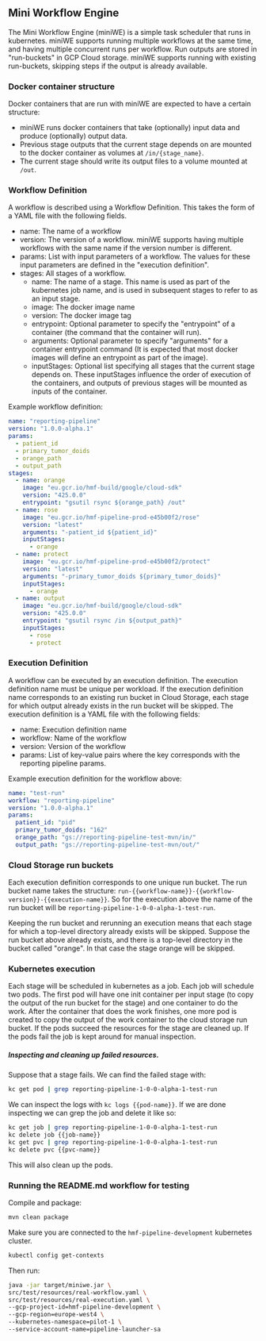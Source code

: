 ## Mini Workflow Engine

The Mini Workflow Engine (miniWE) is a simple task scheduler that runs in kubernetes.
miniWE supports running multiple workflows at the same time, and having multiple concurrent runs per workflow.
Run outputs are stored in "run-buckets" in GCP Cloud storage. miniWE supports running with existing run-buckets, skipping steps if the
output is already available.

### Docker container structure

Docker containers that are run with miniWE are expected to have a certain structure:

- miniWE runs docker containers that take (optionally) input data and produce (optionally) output data.
- Previous stage outputs that the current stage depends on are mounted to the docker container as volumes at `/in/{stage_name}`.
- The current stage should write its output files to a volume mounted at `/out`.

### Workflow Definition

A workflow is described using a Workflow Definition. This takes the form of a YAML file with the following fields.

- name: The name of a workflow
- version: The version of a workflow. miniWE supports having multiple workflows with the same name if the version number is different.
- params: List with input parameters of a workflow. The values for these input parameters are defined in the "execution definition".
- stages: All stages of a workflow.
    - name: The name of a stage. This name is used as part of the kubernetes job name, and is used in subsequent stages to refer to as an
      input stage.
    - image: The docker image name
    - version: The docker image tag
    - entrypoint: Optional parameter to specify the "entrypoint" of a container (the command that the container will run).
    - arguments: Optional parameter to specify "arguments" for a container entrypoint command (It is expected that most docker images will
      define an entrypoint as part of the image).
    - inputStages: Optional list specifying all stages that the current stage depends on. These inputStages influence the order of execution
      of the containers, and outputs of previous stages will be mounted as inputs of the container.

Example workflow definition:

```yaml
name: "reporting-pipeline"
version: "1.0.0-alpha.1"
params:
  - patient_id
  - primary_tumor_doids
  - orange_path
  - output_path
stages:
  - name: orange
    image: "eu.gcr.io/hmf-build/google/cloud-sdk"
    version: "425.0.0"
    entrypoint: "gsutil rsync ${orange_path} /out"
  - name: rose
    image: "eu.gcr.io/hmf-pipeline-prod-e45b00f2/rose"
    version: "latest"
    arguments: "-patient_id ${patient_id}"
    inputStages:
      - orange
  - name: protect
    image: "eu.gcr.io/hmf-pipeline-prod-e45b00f2/protect"
    version: "latest"
    arguments: "-primary_tumor_doids ${primary_tumor_doids}"
    inputStages:
      - orange
  - name: output
    image: "eu.gcr.io/hmf-build/google/cloud-sdk"
    version: "425.0.0"
    entrypoint: "gsutil rsync /in ${output_path}"
    inputStages:
      - rose
      - protect
```

### Execution Definition

A workflow can be executed by an execution definition. The execution definition name must be unique per workload. If the execution
definition name corresponds to an existing run bucket in Cloud Storage, each stage for which output already exists in the run bucket will be
skipped. The execution definition is a YAML file with the following fields:

- name: Execution definition name
- workflow: Name of the workflow
- version: Version of the workflow
- params: List of key-value pairs where the key corresponds with the reporting pipeline params.

Example execution definition for the workflow above:

```yaml
name: "test-run"
workflow: "reporting-pipeline"
version: "1.0.0-alpha.1"
params:
  patient_id: "pid"
  primary_tumor_doids: "162"
  orange_path: "gs://reporting-pipeline-test-mvn/in/"
  output_path: "gs://reporting-pipeline-test-mvn/out/"
```

### Cloud Storage run buckets

Each execution definition corresponds to one unique run bucket.
The run bucket name takes the structure: `run-{{workflow-name}}-{{workflow-version}}-{{execution-name}}`. So for the execution above the
name of the run bucket will be `reporting-pipeline-1-0-0-alpha-1-test-run`.

Keeping the run bucket and rerunning an execution means that each stage for which a top-level directory already exists will be skipped.
Suppose the run bucket above already exists, and there is a top-level directory in the bucket called "orange". In that case the stage orange
will be skipped.

### Kubernetes execution

Each stage will be scheduled in kubernetes as a job. Each job will schedule two pods. The first pod will have one init container per input
stage (to copy the output of the run bucket for the stage) and one container to do the work. After the container that does the work
finishes, one more pod is created to copy the output of the work container to the cloud storage run bucket. If the pods succeed the
resources for the stage are cleaned up. If the pods fail the job is kept around for manual inspection.

##### Inspecting and cleaning up failed resources.

Suppose that a stage fails. We can find the failed stage with:

```sh
kc get pod | grep reporting-pipeline-1-0-0-alpha-1-test-run
```

We can inspect the logs with `kc logs {{pod-name}}`. If we are done inspecting we can grep the job and delete it like so:

```sh
kc get job | grep reporting-pipeline-1-0-0-alpha-1-test-run
kc delete job {{job-name}}
kc get pvc | grep reporting-pipeline-1-0-0-alpha-1-test-run
kc delete pvc {{pvc-name}}
```

This will also clean up the pods.

### Running the README.md workflow for testing

Compile and package:

```sh
mvn clean package
```

Make sure you are connected to the `hmf-pipeline-development` kubernetes cluster.

```sh
kubectl config get-contexts
```

Then run:

```sh
java -jar target/miniwe.jar \
src/test/resources/real-workflow.yaml \
src/test/resources/real-execution.yaml \
--gcp-project-id=hmf-pipeline-development \
--gcp-region=europe-west4 \
--kubernetes-namespace=pilot-1 \
--service-account-name=pipeline-launcher-sa 
```